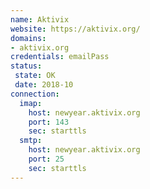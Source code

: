 ```yaml
---
name: Aktivix
website: https://aktivix.org/
domains:
- aktivix.org
credentials: emailPass
status:
 state: OK
 date: 2018-10
connection:
  imap:
    host: newyear.aktivix.org
    port: 143
    sec: starttls
  smtp:
    host: newyear.aktivix.org
    port: 25
    sec: starttls
---
```


